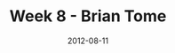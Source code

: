 ---
layout: message
category: message
series: "The Good Life"
title: "Week 8 - Brian Tome "
date: 2012-08-11
audio-description: "Brian Tome talks about finding the good life in the midst of tension."
audio: "http://www.crossroads.net/players/media/hq/goodlife_08.mp3"
audio-title: "Week 8 - Brian Tome"
audio-duration: "39:22"
program-description: "Program"
program: "http://www.crossroads.net/players/media/hq/08_11-12_12Program.pdf"
program-title: "Week 8 - Brian Tome"
video-description: "Brian Tome talks about finding the good life in the midst of tension."
video-title: "Week 8 - Brian Tome"
video: "https://s3.amazonaws.com/crossroadsvideomessages/goodlife_08.mp4"
video-poster: "https://www.crossroads.net/uploadedfiles/goodlife_08_still.jpg"
---